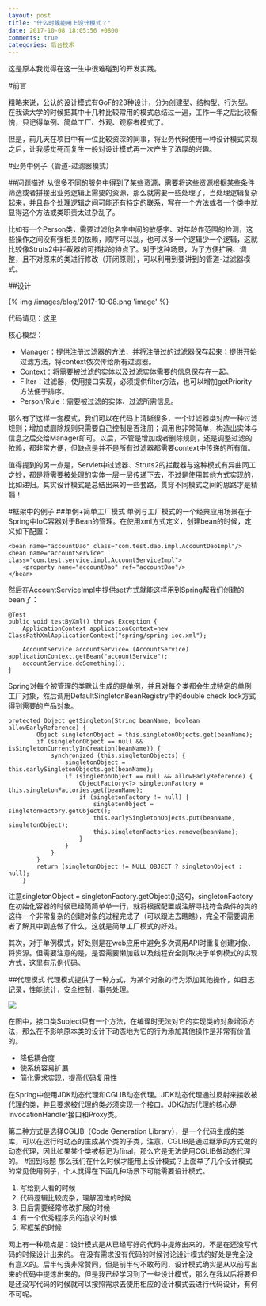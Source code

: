 ```yaml
---
layout: post
title: "什么时候能用上设计模式？"
date: 2017-10-08 18:05:56 +0800
comments: true
categories: 后台技术
---
```

这是原本我觉得在这一生中很难碰到的开发实践。

<!-- more -->

#前言

粗略来说，公认的设计模式有GoF的23种设计，分为创建型、结构型、行为型。在我读大学的时候把其中十几种比较常用的模式总结过一遍，工作一年之后比较惭愧，只记得单例、简单工厂、外观、观察者模式了。

但是，前几天在项目中有一位比较资深的同事，将业务代码使用一种设计模式实现之后，让我感觉死而复生一般对设计模式再一次产生了浓厚的兴趣。

#业务中例子（管道-过滤器模式）

##问题描述
从很多不同的服务中得到了某些资源，需要将这些资源根据某些条件筛选或者拼接出业务逻辑上需要的资源，那么就需要一些处理了，当处理逻辑复杂起来，并且各个处理逻辑之间可能还有特定的联系，写在一个方法或者一个类中就显得这个方法或类职责太过杂乱了。

比如有一个Person类，需要过滤他名字中间的敏感字、对年龄作范围的检测，这些操作之间没有强相关的依赖，顺序可以乱，也可以多一个逻辑少一个逻辑，这就比较像Struts2中拦截器的可插拔的特点了。对于这种场景，为了方便扩展、调整，且不对原来的类进行修改（开闭原则），可以利用到要讲到的管道-过滤器模式。

##设计

{% img /images/blog/2017-10-08.png 'image' %}

代码请见：[这里](https://github.com/xbox1994/DesignPattern/tree/master/src/PipelineFilter)

核心模型：

* Manager：提供注册过滤器的方法，并将注册过的过滤器保存起来；提供开始过滤方法，将context依次传给所有过滤器。
* Context：将需要被过滤的实体以及过滤实体需要的信息保存在一起。
* Filter：过滤器，使用接口实现，必须提供filter方法，也可以增加getPriority方法便于排序。
* Person/Rule：需要被过滤的实体、过滤所需信息。

那么有了这样一套模式，我们可以在代码上清晰很多，一个过滤器类对应一种过滤规则；增加或删除规则只需要自己控制是否注册；调用也非常简单，构造出实体与信息之后交给Manager即可。以后，不管是增加或者删除规则，还是调整过滤的依赖，都非常方便，但缺点是并不是所有过滤器都需要context中传递的所有值。

值得提到的另一点是，Servlet中过滤器、Struts2的拦截器与这种模式有异曲同工之妙，都是将需要被处理的实体一层一层传递下去，不过是使用其他方式实现的，比如递归。其实设计模式是总结出来的一些套路，贯穿不同模式之间的思路才是精髓！

#框架中的例子
##单例+简单工厂模式
单例与工厂模式的一个经典应用场景在于Spring中IoC容器对于Bean的管理。在使用xml方式定义，创建bean的时候，定义如下配置：

```
<bean name="accountDao" class="com.test.dao.impl.AccountDaoImpl"/>
<bean name="accountService" class="com.test.service.impl.AccountServiceImpl">
	<property name="accountDao" ref="accountDao"/>
</bean>
```

然后在AccountServiceImpl中提供set方式就能这样用到Spring帮我们创建的bean了：

```
@Test
public void testByXml() throws Exception {
    ApplicationContext applicationContext=new ClassPathXmlApplicationContext("spring/spring-ioc.xml");

    AccountService accountService= (AccountService) applicationContext.getBean("accountService");
    accountService.doSomething();
}
```

Spring对每个被管理的类默认生成的是单例，并且对每个类都会生成特定的单例工厂对象，然后调用DefaultSingletonBeanRegistry中的double check lock方式得到需要的产品对象。

```
protected Object getSingleton(String beanName, boolean allowEarlyReference) {
		Object singletonObject = this.singletonObjects.get(beanName);
		if (singletonObject == null && isSingletonCurrentlyInCreation(beanName)) {
			synchronized (this.singletonObjects) {
				singletonObject = this.earlySingletonObjects.get(beanName);
				if (singletonObject == null && allowEarlyReference) {
					ObjectFactory<?> singletonFactory = this.singletonFactories.get(beanName);
					if (singletonFactory != null) {
						singletonObject = singletonFactory.getObject();
						this.earlySingletonObjects.put(beanName, singletonObject);
						this.singletonFactories.remove(beanName);
					}
				}
			}
		}
		return (singletonObject != NULL_OBJECT ? singletonObject : null);
	}
```

注意singletonObject = singletonFactory.getObject();这句，singletonFactory在初始化容器的时候已经简简单单一行，就将根据配置或注解寻找符合条件的类的这样一个非常复杂的创建对象的过程完成了（可以跟进去瞧瞧），完全不需要调用者了解其中到底做了什么，这就是简单工厂模式的好处。

其次，对于单例模式，好处则是在web应用中避免多次调用API时重复创建对象、将资源。但需要注意的是，是否需要懒加载以及线程安全则取决于单例模式的实现方式，[这里](https://github.com/xbox1994/DesignPattern/tree/master/src/Singleton)有示例代码。

##代理模式
代理模式提供了一种方式，为某个对象的行为添加其他操作，如日志记录，性能统计，安全控制，事务处理。

![](https://www.ibm.com/developerworks/cn/java/j-lo-spring-principle/image020.png)

在图中，接口类Subject只有一个方法，在编译时无法对它的实现类的对象增添方法，那么在不影响原本类的设计下动态地为它的行为添加其他操作是非常有价值的。

* 降低耦合度
* 使系统容易扩展
* 简化需求实现，提高代码复用性

在Spring中使用JDK动态代理和CGLIB动态代理。JDK动态代理通过反射来接收被代理的类，并且要求被代理的类必须实现一个接口。JDK动态代理的核心是InvocationHandler接口和Proxy类。

第二种方式是选择CGLIB（Code Generation Library），是一个代码生成的类库，可以在运行时动态的生成某个类的子类，注意，CGLIB是通过继承的方式做的动态代理，因此如果某个类被标记为final，那么它是无法使用CGLIB做动态代理的。
#回到标题
那么我们在什么时候才能用上设计模式？上面举了几个设计模式的常见使用例子，个人觉得在下面几种场景下可能需要设计模式。

1. 写给别人看的时候
2. 代码逻辑比较庞杂，理解困难的时候
3. 日后需要经常修改扩展的时候
4. 有一个优秀程序员的追求的时候
5. 写框架的时候

网上有一种观点是：设计模式是从已经写好的代码中提炼出来的，不是在还没写代码的时候设计出来的。
在没有需求没有代码的时候讨论设计模式的好处是完全没有意义的。后半句我非常赞同，但是前半句不敢苟同，设计模式确实是从以前写出来的代码中提炼出来的，但是我已经学习到了一些设计模式，那么在我以后将要但是还没写代码的时候就可以按照需求去使用相应的设计模式去进行代码设计，有何不可呢。